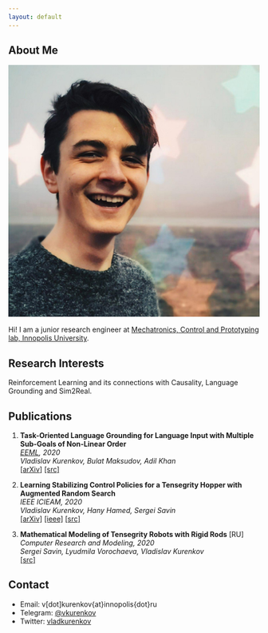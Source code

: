 ```yaml
---
layout: default
---
```


## About Me

<img class="profile-picture" src="avatar.png">

Hi! I am a junior research engineer at [Mechatronics, Control and Prototyping lab, Innopolis University](https://robotics.innopolis.university/en/).

## Research Interests

Reinforcement Learning and its connections with Causality, Language Grounding and Sim2Real.

## Publications
1. **Task-Oriented Language Grounding for Language Input with Multiple Sub-Goals of Non-Linear Order**  
*[EEML](https://www.eeml.eu/), 2020*  
*Vladislav Kurenkov, Bulat Maksudov, Adil Khan*  
[[arXiv](https://arxiv.org/abs/1910.12354)] [[src]](https://github.com/vkurenkov/language-grounding-multigoal)

1. **Learning Stabilizing Control Policies for a Tensegrity Hopper with Augmented Random Search**  
*IEEE ICIEAM, 2020*  
*Vladislav Kurenkov, Hany Hamed, Sergei Savin*  
[[arXiv]](https://arxiv.org/abs/2004.02641) [[ieee]](https://ieeexplore.ieee.org/document/9111973/) [[src]](https://github.com/hany606/tensegrity-vertical-stability)

1. **Mathematical Modeling of Tensegrity Robots with Rigid Rods** [RU]  
*Computer Research and Modeling, 2020*  
*Sergei Savin, Lyudmila Vorochaeva, Vladislav Kurenkov*  
[[src]](https://github.com/vkurenkov/tensegrity/)

## Contact

* Email: v[dot]kurenkov{at}innopolis{dot}ru
* Telegram: [@vkurenkov](https://t.me/vkurenkov)
* Twitter: [vladkurenkov](twitter.com/vladkurenkov)
